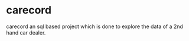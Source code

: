 # carecord
carecord an sql based project which is done to explore the data of a 2nd hand car dealer.

